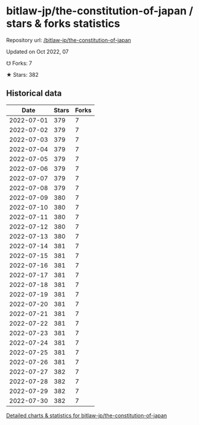 # bitlaw-jp/the-constitution-of-japan / stars & forks statistics

Repository url: [/bitlaw-jp/the-constitution-of-japan](https://github.com/bitlaw-jp/the-constitution-of-japan)

Updated on Oct 2022, 07

☋ Forks: 7

★ Stars: 382

## Historical data
| Date | Stars | Forks |
|------|-------|-------|
| 2022-07-01 | 379 | 7 | 
| 2022-07-02 | 379 | 7 | 
| 2022-07-03 | 379 | 7 | 
| 2022-07-04 | 379 | 7 | 
| 2022-07-05 | 379 | 7 | 
| 2022-07-06 | 379 | 7 | 
| 2022-07-07 | 379 | 7 | 
| 2022-07-08 | 379 | 7 | 
| 2022-07-09 | 380 | 7 | 
| 2022-07-10 | 380 | 7 | 
| 2022-07-11 | 380 | 7 | 
| 2022-07-12 | 380 | 7 | 
| 2022-07-13 | 380 | 7 | 
| 2022-07-14 | 381 | 7 | 
| 2022-07-15 | 381 | 7 | 
| 2022-07-16 | 381 | 7 | 
| 2022-07-17 | 381 | 7 | 
| 2022-07-18 | 381 | 7 | 
| 2022-07-19 | 381 | 7 | 
| 2022-07-20 | 381 | 7 | 
| 2022-07-21 | 381 | 7 | 
| 2022-07-22 | 381 | 7 | 
| 2022-07-23 | 381 | 7 | 
| 2022-07-24 | 381 | 7 | 
| 2022-07-25 | 381 | 7 | 
| 2022-07-26 | 381 | 7 | 
| 2022-07-27 | 382 | 7 | 
| 2022-07-28 | 382 | 7 | 
| 2022-07-29 | 382 | 7 | 
| 2022-07-30 | 382 | 7 | 


[Detailed charts & statistics for bitlaw-jp/the-constitution-of-japan](https://reviewgithub.com/rep/bitlaw-jp/the-constitution-of-japan)

